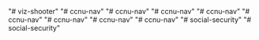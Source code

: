 "# viz-shooter" 
"# ccnu-nav" 
"# ccnu-nav" 
"# ccnu-nav" 
"# ccnu-nav" 
"# ccnu-nav" 
"# ccnu-nav" 
"# ccnu-nav" 
"# ccnu-nav" 
"# social-security" 
"# social-security" 
